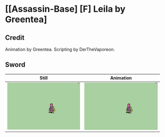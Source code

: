 # [\[Assassin-Base\] \[F\] Leila by Greentea]

## Credit

Animation by Greentea.
Scripting by DerTheVaporeon.
	
## Sword

| Still | Animation |
| :---: | :-------: |
| ![Sword still](./Sword_000.png) | ![Sword animation](./Sword.gif) |
